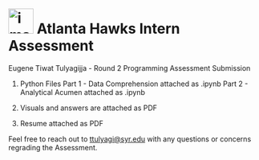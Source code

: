 # <img width="50" alt="image" src="https://github.com/EugeneTul/HawksInternAssessment/assets/82907392/5721ba9d-53aa-4aee-830b-a78a282569a4"> Atlanta Hawks Intern Assessment 


Eugene Tiwat Tulyagijja - Round 2 Programming Assessment Submission

1. Python Files
Part 1 - Data Comprehension attached as .ipynb
Part 2 - Analytical Acumen attached as .ipynb

2. Visuals and answers are attached as PDF
3. Resume attached as PDF

Feel free to reach out to ttulyagi@syr.edu with any questions or concerns regrading the Assessment.
